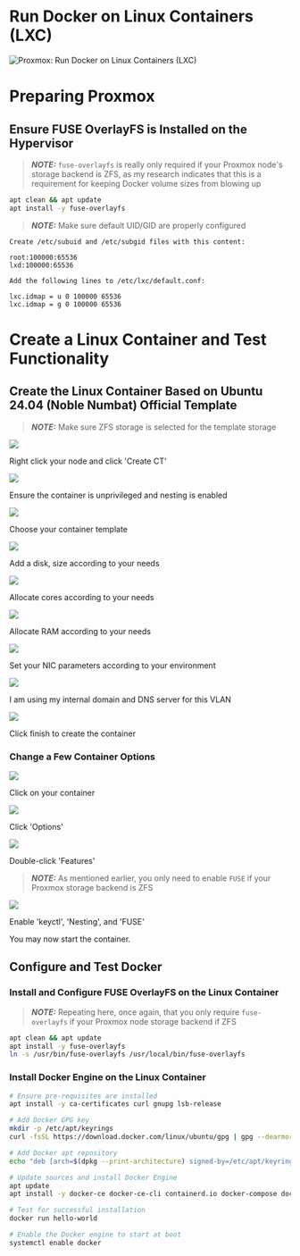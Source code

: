 # Run Docker on Linux Containers (LXC)


![Proxmox: Run Docker on Linux Containers (LXC)](_assets/docker-logo.png)

# Preparing Proxmox

## Ensure FUSE OverlayFS is Installed on the Hypervisor

> **_NOTE:_** `fuse-overlayfs`  is really only required if your Proxmox node's storage backend is ZFS, as my research indicates that this is a requirement for keeping Docker volume sizes from blowing up


```bash
apt clean && apt update
apt install -y fuse-overlayfs
```

> **_NOTE:_** Make sure default UID/GID are properly configured

```
Create /etc/subuid and /etc/subgid files with this content:

root:100000:65536
lxd:100000:65536

Add the following lines to /etc/lxc/default.conf:

lxc.idmap = u 0 100000 65536
lxc.idmap = g 0 100000 65536
```

# Create a Linux Container and Test Functionality

## Create the Linux Container Based on Ubuntu 24.04 (Noble Numbat) Official Template

> **_NOTE:_** Make sure ZFS storage is selected for the template storage

![](_assets/image.png)

Right click your node and click 'Create CT'

[![](_assets/image-1.png)](_assets/image-1.png)

Ensure the container is unprivileged and nesting is enabled

[![](_assets/image-2.png)](_assets/image-2.png)

Choose your container template

[![](_assets/image-3.png)](_assets/image-3.png)

Add a disk, size according to your needs

[![](_assets/image-4.png)](_assets/image-4.png)

Allocate cores according to your needs

[![](_assets/image-5.png)](_assets/image-5.png)

Allocate RAM according to your needs

[![](_assets/image-6.png)](_assets/image-6.png)

Set your NIC parameters according to your environment

[![](_assets/image-7.png)](_assets/image-7.png)

I am using my internal domain and DNS server for this VLAN

[![](_assets/image-8.png)](_assets/image-8.png)

Click finish to create the container

  
  

### Change a Few Container Options

[![](_assets/image-9.png)](_assets/image-9.png)

Click on your container

[![](_assets/image-10.png)](_assets/image-10.png)

Click 'Options'

[![](_assets/image-11.png)](_assets/image-11.png)

Double-click 'Features'

> **_NOTE:_** As mentioned earlier, you only need to enable  `FUSE`  if your Proxmox storage backend is ZFS

[![](_assets/image-18.png)](_assets/image-18.png)

Enable 'keyctl', 'Nesting', and 'FUSE'

You may now start the container.


## Configure and Test Docker

### Install and Configure FUSE OverlayFS on the Linux Container

> **_NOTE:_** Repeating here, once again, that you only require  `fuse-overlayfs`  if your Proxmox node storage backend if ZFS

```bash
apt clean && apt update
apt install -y fuse-overlayfs
ln -s /usr/bin/fuse-overlayfs /usr/local/bin/fuse-overlayfs
```


### Install Docker Engine on the Linux Container

```bash
# Ensure pre-requisites are installed
apt install -y ca-certificates curl gnupg lsb-release

# Add Docker GPG key
mkdir -p /etc/apt/keyrings
curl -fsSL https://download.docker.com/linux/ubuntu/gpg | gpg --dearmor -o /etc/apt/keyrings/docker.gpg

# Add Docker apt repository
echo "deb [arch=$(dpkg --print-architecture) signed-by=/etc/apt/keyrings/docker.gpg] https://download.docker.com/linux/ubuntu $(lsb_release -cs) stable" | tee /etc/apt/sources.list.d/docker.list > /dev/null

# Update sources and install Docker Engine
apt update
apt install -y docker-ce docker-ce-cli containerd.io docker-compose docker-compose-plugin

# Test for successful installation
docker run hello-world

# Enable the Docker engine to start at boot
systemctl enable docker
